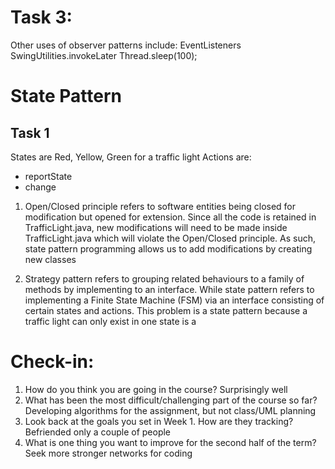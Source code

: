 # Task 3:
Other uses of observer patterns include:
EventListeners 
SwingUtilities.invokeLater
Thread.sleep(100);

# State Pattern
## Task 1
States are Red, Yellow, Green for a traffic light
Actions are:
- reportState
- change

1) Open/Closed principle refers to software entities being closed for modification but opened for extension. Since all the code is retained in TrafficLight.java, new modifications will need to be made inside TrafficLight.java which will violate the Open/Closed principle. As such, state pattern programming allows us to add modifications by creating new classes

2) Strategy pattern refers to grouping related behaviours to a family of methods by implementing to an interface. While state pattern refers to implementing a Finite State Machine (FSM) via an interface consisting of certain states and actions. This problem is a state pattern because a traffic light can only exist in one state is a 

# Check-in:
1) How do you think you are going in the course?
Surprisingly well
2) What has been the most difficult/challenging part of the course so far?
Developing algorithms for the assignment, but not class/UML planning
3) Look back at the goals you set in Week 1. How are they tracking?
Befriended only a couple of people
4) What is one thing you want to improve for the second half of the term?
Seek more stronger networks for coding